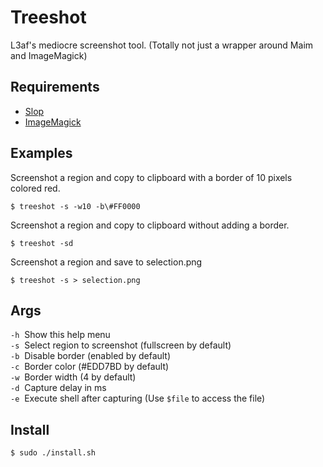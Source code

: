 # Treeshot

L3af's mediocre screenshot tool. (Totally not just a wrapper around Maim and ImageMagick)

## Requirements

- [Slop](https://github.com/naelstrof/slop)
- [ImageMagick](https://github.com/ImageMagick/ImageMagick)

## Examples

Screenshot a region and copy to clipboard with a border of 10 pixels colored red.

    $ treeshot -s -w10 -b\#FF0000

Screenshot a region and copy to clipboard without adding a border.

    $ treeshot -sd

Screenshot a region and save to selection.png

    $ treeshot -s > selection.png

## Args
  `-h`  Show this help menu<br>
  `-s`  Select region to screenshot (fullscreen by default)<br>
  `-b`  Disable border (enabled by default)<br>
  `-c`  Border color (#EDD7BD by default)<br>
  `-w`  Border width (4 by default)<br>
  `-d`  Capture delay in ms<br>
  `-e`  Execute shell after capturing (Use `$file` to access the file)<br>
  
## Install

    $ sudo ./install.sh

